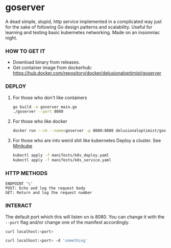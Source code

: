# goserver
A dead simple, stupid, http service implemented in a complicated way just for the sake of following Go design patterns and scalability.
Useful for learning and testing basic kubernetes networking.
Made on an insomniac night.

### HOW TO GET IT
* Download binary from releases.
* Get container image from dockerhub: https://hub.docker.com/repository/docker/delusionaloptimist/goserver

### DEPLOY
1. For those who don't like containers
	```bash
	go build -o goserver main.go
	./goserver --port 8080
	```

2. For those who like docker
	```bash
	docker run --rm --name=goserver -p 8080:8080 delusionaloptimist/goserver:latest
	```

3. For those who are into weird shit like kubernetes
Deploy a cluster. See [Minikube](https://minikube.sigs.k8s.io/docs/)
	```bash
	kubectl apply -f manifests/k8s_deploy.yaml
	kubectl apply -f manifests/k8s_service.yaml
	```

### HTTP METHODS
```
ENDPOINT '\'
POST: Echo and log the request body
GET: Return and log the request number
```

### INTERACT
The default port which this will listen on is 8080.
You can change it with the `--port` flag and/or change one of the manifest accordingly.
```bash
curl localhost:<port>
```
```bash
curl localhost:<port> -d 'something'
```
